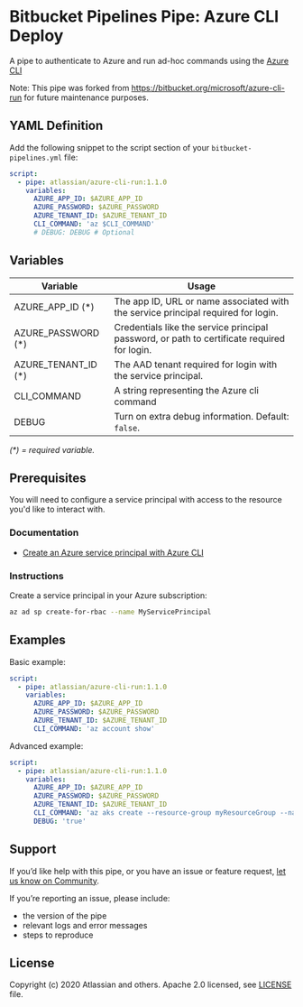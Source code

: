 # Bitbucket Pipelines Pipe: Azure CLI Deploy

A pipe to authenticate to Azure and run ad-hoc commands using the [Azure CLI](https://docs.microsoft.com/en-us/cli/azure/)

Note: This pipe was forked from https://bitbucket.org/microsoft/azure-cli-run for future maintenance purposes.

## YAML Definition

Add the following snippet to the script section of your `bitbucket-pipelines.yml` file:

```yaml
script:
  - pipe: atlassian/azure-cli-run:1.1.0
    variables:
      AZURE_APP_ID: $AZURE_APP_ID
      AZURE_PASSWORD: $AZURE_PASSWORD
      AZURE_TENANT_ID: $AZURE_TENANT_ID
      CLI_COMMAND: 'az $CLI_COMMAND'
      # DEBUG: DEBUG # Optional
```

## Variables

| Variable             | Usage                                                                                       |
|----------------------|---------------------------------------------------------------------------------------------|
| AZURE_APP_ID (*)     | The app ID, URL or name associated with the service principal required for login.           |
| AZURE_PASSWORD (*)   | Credentials like the service principal password, or path to certificate required for login. |
| AZURE_TENANT_ID  (*) | The AAD tenant required for login with the service principal.                               |
| CLI_COMMAND          | A string representing the Azure cli command                                                 |
| DEBUG                | Turn on extra debug information. Default: `false`.                                          |

_(*) = required variable._

## Prerequisites

You will need to configure a service principal with access to the resource you'd like to interact with.

### Documentation

* [Create an Azure service principal with Azure CLI](https://docs.microsoft.com/en-us/cli/azure/create-an-azure-service-principal-azure-cli)

### Instructions

Create a service principal in your Azure subscription:

```sh
az ad sp create-for-rbac --name MyServicePrincipal
```

## Examples

Basic example:

```yaml
script:
  - pipe: atlassian/azure-cli-run:1.1.0
    variables:
      AZURE_APP_ID: $AZURE_APP_ID
      AZURE_PASSWORD: $AZURE_PASSWORD
      AZURE_TENANT_ID: $AZURE_TENANT_ID
      CLI_COMMAND: 'az account show'
```

Advanced example:

```yaml
script:
  - pipe: atlassian/azure-cli-run:1.1.0
    variables:
      AZURE_APP_ID: $AZURE_APP_ID
      AZURE_PASSWORD: $AZURE_PASSWORD
      AZURE_TENANT_ID: $AZURE_TENANT_ID
      CLI_COMMAND: 'az aks create --resource-group myResourceGroup --name myAKSCluster --node-count 1 --enable-addons monitoring --generate-ssh-keys'
      DEBUG: 'true'
```


## Support
If you’d like help with this pipe, or you have an issue or feature request, [let us know on Community][community].

If you’re reporting an issue, please include:

- the version of the pipe
- relevant logs and error messages
- steps to reproduce


## License
Copyright (c) 2020 Atlassian and others.
Apache 2.0 licensed, see [LICENSE](LICENSE.txt) file.


[community]: https://community.atlassian.com/t5/forums/postpage/board-id/bitbucket-questions?add-tags=bitbucket-pipelines,pipes,azure,cli
